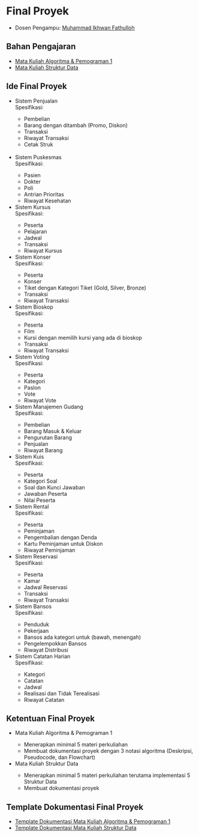 # Final Proyek
<ul>
  <li>Dosen Pengampu: <a href="https://github.com/Muhammad-Ikhwan-Fathulloh">Muhammad Ikhwan Fathulloh</a></li>
</ul>

## Bahan Pengajaran
<ul>
  <li><a href="https://github.com/Muhammad-Ikhwan-Fathulloh/Algorithm-and-Programming-1-Course-Bank">Mata Kuliah Algoritma & Pemograman 1</a></li>
  <li><a href="https://github.com/Muhammad-Ikhwan-Fathulloh/Data-Structure-Course-Bank">Mata Kuliah Struktur Data</a></li>
</ul>

## Ide Final Proyek
<ul>
  <li>Sistem Penjualan <br>Spesifikasi:</li>
  <ul>
    <li>Pembelian</li>
    <li>Barang dengan ditambah (Promo, Diskon)</li>
    <li>Transaksi</li>
    <li>Riwayat Transaksi</li>
    <li>Cetak Struk</li>
  </ul>
  <br>
  <li>Sistem Puskesmas <br>Spesifikasi:</li>
  <ul>
    <li>Pasien</li>
    <li>Dokter</li>
    <li>Poli</li>
    <li>Antrian Prioritas</li>
    <li>Riwayat Kesehatan</li>
  </ul>
  <li>Sistem Kursus <br>Spesifikasi:</li>
  <ul>
    <li>Peserta</li>
    <li>Pelajaran</li>
    <li>Jadwal</li>
    <li>Transaksi</li>
    <li>Riwayat Kursus</li>
  </ul>
  <li>Sistem Konser <br>Spesifikasi:</li>
  <ul>
    <li>Peserta</li>
    <li>Konser</li>
    <li>Tiket dengan Kategori Tiket (Gold, Silver, Bronze)</li>
    <li>Transaksi</li>
    <li>Riwayat Transaksi</li>
  </ul>
  <li>Sistem Bioskop <br>Spesifikasi:</li>
  <ul>
    <li>Peserta</li>
    <li>Film</li>
    <li>Kursi dengan memilih kursi yang ada di bioskop</li>
    <li>Transaksi</li>
    <li>Riwayat Transaksi</li>
  </ul>
  <li>Sistem Voting <br>Spesifikasi:</li>
  <ul>
    <li>Peserta</li>
    <li>Kategori</li>
    <li>Paslon</li>
    <li>Vote</li>
    <li>Riwayat Vote</li>
  </ul>
  <li>Sistem Manajemen Gudang <br>Spesifikasi:</li>
  <ul>
    <li>Pembelian</li>
    <li>Barang Masuk & Keluar</li>
    <li>Pengurutan Barang</li>
    <li>Penjualan</li>
    <li>Riwayat Barang</li>
  </ul>
  <li>Sistem Kuis <br>Spesifikasi:</li>
  <ul>
    <li>Peserta</li>
    <li>Kategori Soal</li>
    <li>Soal dan Kunci Jawaban</li>
    <li>Jawaban Peserta</li>
    <li>Nilai Peserta</li>
  </ul>
  <li>Sistem Rental <br>Spesifikasi:</li>
  <ul>
    <li>Peserta</li>
    <li>Peminjaman</li>
    <li>Pengembalian dengan Denda</li>
    <li>Kartu Peminjaman untuk Diskon</li>
    <li>Riwayat Peminjaman</li>
  </ul>
  <li>Sistem Reservasi <br>Spesifikasi:</li>
  <ul>
    <li>Peserta</li>
    <li>Kamar</li>
    <li>Jadwal Reservasi</li>
    <li>Transaksi</li>
    <li>Riwayat Transaksi</li>
  </ul>
  <li>Sistem Bansos <br>Spesifikasi:</li>
  <ul>
    <li>Penduduk</li>
    <li>Pekerjaan</li>
    <li>Bansos ada kategori untuk (bawah, menengah)</li>
    <li>Pengelempokkan Bansos</li>
    <li>Riwayat Distribusi</li>
  </ul>
  <li>Sistem Catatan Harian <br>Spesifikasi:</li>
  <ul>
    <li>Kategori</li>
    <li>Catatan</li>
    <li>Jadwal</li>
    <li>Realisasi dan Tidak Terealisasi</li>
    <li>Riwayat Catatan</li>
  </ul>
</ul>

## Ketentuan Final Proyek
<ul>
  <li>Mata Kuliah Algoritma & Pemograman 1</li>
  <ul>
    <li>Menerapkan minimal 5 materi perkuliahan</li>
    <li>Membuat dokumentasi proyek dengan 3 notasi algoritma (Deskripsi, Pseudocode, dan Flowchart)</li>
  </ul>
  <li>Mata Kuliah Struktur Data</li>
  <ul>
    <li>Menerapkan minimal 5 materi perkuliahan terutama implementasi 5 Struktur Data</li>
    <li>Membuat dokumentasi proyek</li>
  </ul>
</ul>

## Template Dokumentasi Final Proyek
<ul>
  <li><a href="https://github.com/Muhammad-Ikhwan-Fathulloh/Final-Student-Project/blob/main/Periode-2023-2024-Ganjil/Algoritm%26Programming1/Readme.md">Template Dokumentasi Mata Kuliah Algoritma & Pemograman 1</a></li>
  <li><a href="https://github.com/Muhammad-Ikhwan-Fathulloh/Final-Student-Project/blob/main/Periode-2023-2024-Ganjil/DataStructure/Readme.md">Template Dokumentasi Mata Kuliah Struktur Data</a></li>
</ul>
